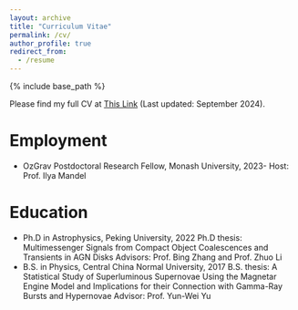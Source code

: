 ```yaml
---
layout: archive
title: "Curriculum Vitae"
permalink: /cv/
author_profile: true
redirect_from:
  - /resume
---
```


{% include base_path %}

Please find my full CV at [This Link](../_data/CV.pdf) (Last updated: September 2024).

Employment
======
* OzGrav Postdoctoral Research Fellow, Monash University, 2023-
  Host: Prof. Ilya Mandel

Education
======
* Ph.D in Astrophysics, Peking University, 2022
  Ph.D thesis: Multimessenger Signals from Compact Object Coalescences and Transients in AGN Disks
  Advisors: Prof. Bing Zhang and Prof. Zhuo Li
* B.S. in Physics, Central China Normal University, 2017
  B.S. thesis: A Statistical Study of Superluminous Supernovae Using the Magnetar Engine Model and Implications for their Connection with Gamma-Ray Bursts and Hypernovae
  Advisor: Prof. Yun-Wei Yu
